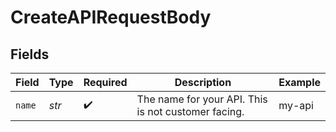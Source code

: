 # CreateAPIRequestBody


## Fields

| Field                                               | Type                                                | Required                                            | Description                                         | Example                                             |
| --------------------------------------------------- | --------------------------------------------------- | --------------------------------------------------- | --------------------------------------------------- | --------------------------------------------------- |
| `name`                                              | *str*                                               | :heavy_check_mark:                                  | The name for your API. This is not customer facing. | my-api                                              |